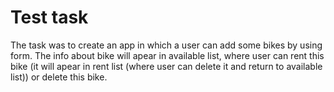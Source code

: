 # Test task
The task was to create an app in which a user can add some bikes by using form. The info about bike will apear in available list, where user can rent this bike (it will apear in rent list (where user can delete it and return to available list)) or delete this bike.
